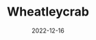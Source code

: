 ---
title: Wheatleycrab
description: A Discord Music Bot
date: 2022-12-16
language: go
source: https://github.com/jonot-cyber/wheatleycrab
---
